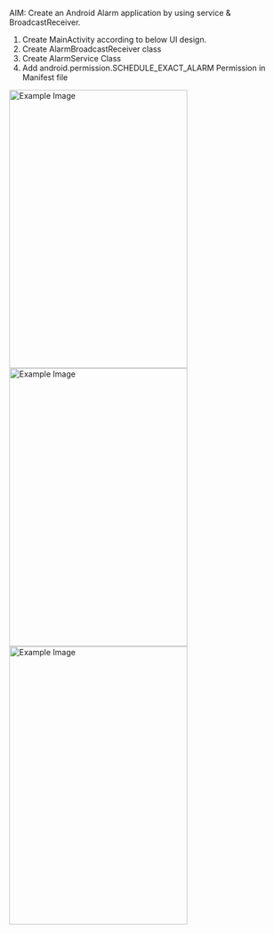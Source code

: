 AIM: Create an Android Alarm application by using service & BroadcastReceiver.
1) Create MainActivity according to below UI design.
2) Create AlarmBroadcastReceiver class
3) Create AlarmService Class
4) Add android.permission.SCHEDULE_EXACT_ALARM Permission in Manifest file

<img src="https://github.com/user-attachments/assets/9a13bf4f-b2f1-414e-a3e2-cc014936a842" alt="Example Image" width="320" height="500"/>
<img src="https://github.com/user-attachments/assets/f3b3527f-e643-4e4d-afae-bc974e0b08ae" alt="Example Image" width="320" height="500"/>
<img src="https://github.com/user-attachments/assets/a5ec7118-1628-498c-8aa8-7ef78522b530" alt="Example Image" width="320" height="500"/>
